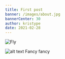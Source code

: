 ```yaml
---
title: First post
banner: /images/about.jpg
bannerCenter: 30
author: kristype
date: 2021-02-28
---
```


![Fly](/images/about.jpg 'Bilde 1')

![alt text](https://i.imgur.com/L5GiTmH.png 'Image Title Text 1')
Fancy fancy
